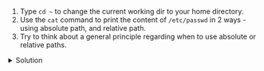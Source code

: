 1. Type `cd ~` to change the current working dir to your home directory.
1. Use the `cat` command to print the content of `/etc/passwd` in 2 ways - using absolute path, and relative path.  
1. Try to think about a general principle regarding when to use absolute or relative paths.

<details>
  <summary>
    Solution
  </summary>

```bash
cat ../../etc/passwd
cat /etc/passwd
```

Use absolute paths when you need to refer to a file or directory from anywhere in the file system, when you are not sure what will be the current working directory where the command is executed from. 

Use relative paths when you need to refer to a file or directory that is located in the same directory or a subdirectory of the current working directory.
</details>